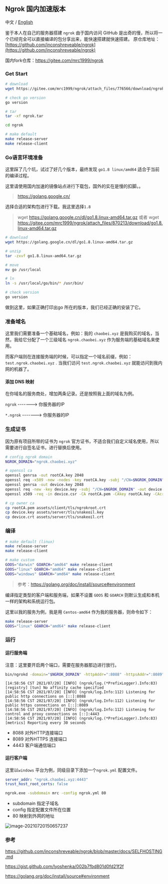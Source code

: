## Ngrok 国内加速版本

中文 / [English](./README.md)

鉴于本人在自己的服务器搭建 `ngrok` 由于国内访问 GitHub 是出奇的慢，所以将一个已经完全可以直接编译的包分享出来，能快速搭建就快速搭建。
原仓库地址： [https://github.com/inconshreveable/ngrok](https://github.com/inconshreveable/ngrok)

国内fork仓库：https://gitee.com/mrc1999/ngrok

### Get Start

```bash
# download
wget https://gitee.com/mrc1999/ngrok/attach_files/776566/download/ngrok.tar

# check go version
go version

# tar
tar -xf ngrok.tar

cd ngrok

# make default
make release-server
make release-client
```



### Go语言环境准备

这里踩了几个坑，试过了好几个版本，最终发现 `go1.8 linux/amd64` 适合于当前的编译过程。

这里请使用国内加速的镜像站点进行下载包，国外的实在是慢的扣脚。。

> https://golang.google.cn/

选择合适的架构包进行下载。我这里选择`1.8`

> wget https://golang.google.cn/dl/go1.8.linux-amd64.tar.gz
> 或者
> wget https://gitee.com/mrc1999/ngrok/attach_files/870213/download/go1.8.linux-amd64.tar.gz


```bash
# download
wget https://golang.google.cn/dl/go1.8.linux-amd64.tar.gz

# unzip
tar -zxvf go1.8.linux-amd64.tar.gz

# move
mv go /usr/local

# ln
ln -s /usr/local/go/bin/* /usr/bin/

# check version
go version
```

做到这里，如果正确打印出go 所在的版本，我们已经正确的安装了它。



### 准备域名

这里我们需要准备一个基础域名，例如：我的 `chaobei.xyz` 是我购买的域名，当然，我给它分配了一个三级域名 `ngrok.chaobei.xyz` 作为服务端的基础域名来使用。



而客户端则在连接服务端的时候，可以指定一个域名前缀，例如：`test.ngrok.chaobei.xyz` . 当我们访问 `test.ngrok.chaobei.xyz`  就能访问到我内网的机器了。



#### 添加 DNS 映射

在你域名的服务商处，增加两条记录。还是按照我上面的域名为例。

`ngrok` -------> 你服务器的IP

`*.ngrok` -------> 你服务器的IP



### 生成证书

因为原有项目所带的证书为 `ngrok` 官方证书，不适合我们自定义域名使用，所以需要进行自签名证书，进行替换后使用。

```bash
# config ngrok domain
NGROK_DOMAIN="ngrok.chaobei.xyz"

# openssl ca
openssl genrsa -out rootCA.key 2048
openssl req -x509 -new -nodes -key rootCA.key -subj "/CN=$NGROK_DOMAIN" -days 5000 -out rootCA.pem
openssl genrsa -out device.key 2048
openssl req -new -key device.key -subj "/CN=$NGROK_DOMAIN" -out device.csr
openssl x509 -req -in device.csr -CA rootCA.pem -CAkey rootCA.key -CAcreateserial -out device.crt -days 5000

# cp owner ca
cp rootCA.pem assets/client/tls/ngrokroot.crt
cp device.key assets/server/tls/snakeoil.key
cp device.crt assets/server/tls/snakeoil.crt
```



### 编译

```bash
# make default (linux)
make release-server
make release-client

# make custom
GOOS="darwin" GOARCH="amd64" make release-client
GOOS="linux" GOARCH="amd64" make release-client
GOOS="windows" GOARCH="amd64" make release-client
```

> 参考：https://golang.org/doc/install/source#environment

编译指定类型的客户端和服务端，如果不设置 `GOOS` 和 `GOARCH` 则默认生成和本机一样的架构和系统运行包。

这里以我的服务为例，我是用 `Centos-amd64` 作为我的服务器，则命令如下：

```bash
make release-server
GOOS="linux" GOARCH="amd64" make release-client
```



### 运行

#### 运行服务端

注意：这里要开启两个端口，需要在服务器那边进行放行。

```bash
bin/ngrokd -domain="$NGROK_DOMAIN" -httpAddr=":8088" -httpsAddr=":8089"
```

```
[14:58:56 CST 2021/07/20] [INFO] (ngrok/log.(*PrefixLogger).Info:83) [registry] [tun] No affinity cache specified
[14:58:56 CST 2021/07/20] [INFO] (ngrok/log.Info:112) Listening for public http connections on [::]:8088
[14:58:56 CST 2021/07/20] [INFO] (ngrok/log.Info:112) Listening for public https connections on [::]:8089
[14:58:56 CST 2021/07/20] [INFO] (ngrok/log.Info:112) Listening for control and proxy connections on [::]:4443
[14:58:56 CST 2021/07/20] [INFO] (ngrok/log.(*PrefixLogger).Info:83) [metrics] Reporting every 30 seconds
```

- 8088 对外HTTP连接端口
- 8089 对外HTTPS 连接端口
- 4443 客户端通信端口



#### 运行客户端

这里以`windows` 平台为例，同级目录下添加一个`ngrok.yml` 配置文件。

```yaml
server_addr: "ngrok.chaobei.xyz:4443"  
trust_host_root_certs: false
```

```cmd
ngrok.exe -subdomain mrc -config ngrok.yml 80
```

- subdomain 指定子域名
- config 指定配置文件所在位置
- 80 映射到外网的地址

![image-20210720150657237](https://file.chaobei.xyz/20210720150657.png_imagess)



### 参考

https://github.com/inconshreveable/ngrok/blob/master/docs/SELFHOSTING.md

https://gist.github.com/lyoshenka/002b7fbd801d0fd21f2f

https://golang.org/doc/install/source#environment